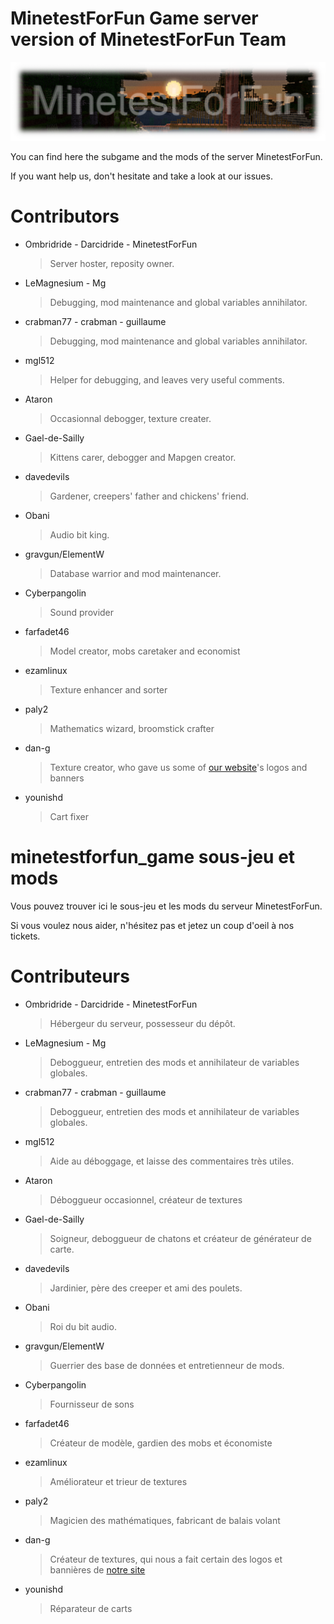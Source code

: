 MinetestForFun Game server version of MinetestForFun Team
===================

![banner_classic](https://raw.githubusercontent.com/MinetestForFun/server-minetestforfun-other_things/master/logos/banner.png)

You can find here the subgame and the mods of the server MinetestForFun.

If you want help us, don't hesitate and take a look at our issues.

Contributors
===================
- Ombridride - Darcidride - MinetestForFun
  > Server hoster, reposity owner.
- LeMagnesium - Mg
  > Debugging, mod maintenance and global variables annihilator.
- crabman77 - crabman - guillaume
  > Debugging, mod maintenance and global variables annihilator.
- mgl512
  > Helper for debugging, and leaves very useful comments.
- Ataron
  > Occasionnal debogger, texture creater.
- Gael-de-Sailly
  > Kittens carer, debogger and Mapgen creator.
- davedevils
  > Gardener, creepers' father and chickens' friend.
- Obani
  > Audio bit king.
- gravgun/ElementW
  > Database warrior and mod maintenancer.
- Cyberpangolin
  > Sound provider
- farfadet46
  > Model creator, mobs caretaker and economist
- ezamlinux
  > Texture enhancer and sorter
- paly2
  > Mathematics wizard, broomstick crafter
- dan-g
  > Texture creator, who gave us some of [our website](https://xorhub.com/)'s logos and banners
- younishd
  > Cart fixer

minetestforfun_game sous-jeu et mods
===================

Vous pouvez trouver ici le sous-jeu et les mods du serveur MinetestForFun.

Si vous voulez nous aider, n'hésitez pas et jetez un coup d'oeil à nos tickets.

Contributeurs
===================
- Ombridride - Darcidride - MinetestForFun
  > Hébergeur du serveur, possesseur du dépôt.
- LeMagnesium - Mg
  > Deboggueur, entretien des mods et annihilateur de variables globales.
- crabman77 - crabman - guillaume
  > Deboggueur, entretien des mods et annihilateur de variables globales.
- mgl512
  > Aide au déboggage, et laisse des commentaires très utiles.
- Ataron
  > Déboggueur occasionnel, créateur de textures
- Gael-de-Sailly
  > Soigneur, deboggueur de chatons et créateur de générateur de carte.
- davedevils
  > Jardinier, père des creeper et ami des poulets.
- Obani
  > Roi du bit audio.
- gravgun/ElementW
  > Guerrier des base de données et entretienneur de mods.
- Cyberpangolin
  > Fournisseur de sons
- farfadet46
  > Créateur de modèle, gardien des mobs et économiste
- ezamlinux
  > Améliorateur et trieur de textures
- paly2
  > Magicien des mathématiques, fabricant de balais volant
- dan-g
  > Créateur de textures, qui nous a fait certain des logos et bannières de [notre site](https://xorhub.com/)
- younishd
  > Réparateur de carts
